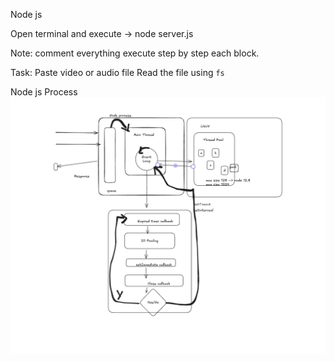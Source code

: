 Node js

Open terminal and execute -> node server.js

Note: comment everything execute step by step each block. 

Task:
    Paste video or audio file 
    Read the file using `fs` 


Node js Process
![alt text](image.png)   